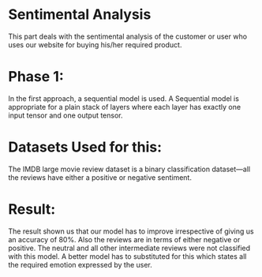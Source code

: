# Sentimental Analysis
This part deals with the sentimental analysis of the customer or user who uses our website for buying his/her required product.

# Phase 1:
In the first approach, a sequential model is used. A Sequential model is appropriate for a plain stack of layers where each layer has exactly one input tensor 
and one output tensor.

# Datasets Used for this:
The IMDB large movie review dataset is a binary classification dataset—all the reviews have either a positive or negative sentiment.

# Result:
The result shown us that our model has to improve irrespective of giving us an accuracy of 80%. Also the reviews are in terms of either negative or positive.
The neutral and all other intermediate reviews were not classified with this model. A better model has to substituted for this which states all the required emotion expressed by the user.
